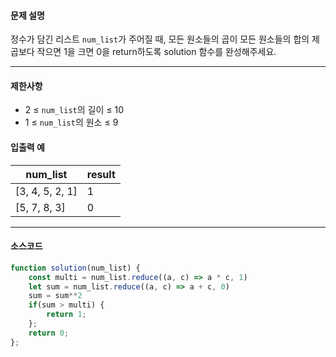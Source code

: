 #### 문제 설명

정수가 담긴 리스트 `num_list`가 주어질 때, 모든 원소들의 곱이 모든 원소들의 합의 제곱보다 작으면 1을 크면 0을 return하도록 solution 함수를 완성해주세요.

---

#### 제한사항

- 2 ≤ `num_list`의 길이 ≤ 10
- 1 ≤ `num_list`의 원소 ≤ 9

#### 입출력 예
| num_list        | result |
| --------------- | ------ |
| [3, 4, 5, 2, 1] | 1      |
| [5, 7, 8, 3]    | 0      |
---
#### 소스코드 
```javascript
function solution(num_list) {
    const multi = num_list.reduce((a, c) => a * c, 1)
    let sum = num_list.reduce((a, c) => a + c, 0)
    sum = sum**2
    if(sum > multi) {
        return 1;
    };
    return 0;
};
```
